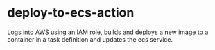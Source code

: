 # deploy-to-ecs-action
Logs into AWS using an IAM role, builds and deploys a new image to a container in a task definition and updates the ecs service.
